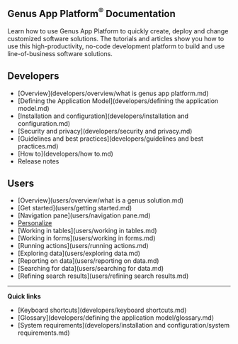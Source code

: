 ## **Genus App Platform<sup>&reg;</sup> Documentation**
Learn how to use Genus App Platform to quickly create, deploy and change customized software solutions. The tutorials and articles show you how to use this high-productivity, no-code development platform to build and use line-of-business software solutions.

## Developers
* [Overview](developers/overview/what is genus app platform.md)
* [Defining the Application Model](developers/defining the application model.md)
* [Installation and configuration](developers/installation and configuration.md)
* [Security and privacy](developers/security and privacy.md)
* [Guidelines and best practices](developers/guidelines and best practices.md)
* [How to](developers/how to.md)
* Release notes

## Users
* [Overview](users/overview/what is a genus solution.md)
* [Get started](users/getting started.md)
* [Navigation pane](users/navigation pane.md)
* [Personalize](users/personalize.md)
* [Working in tables](users/working in tables.md)
* [Working in forms](users/working in forms.md)
* [Running actions](users/running actions.md)
* [Exploring data](users/exploring data.md)
* [Reporting on data](users/reporting on data.md)
* [Searching for data](users/searching for data.md)
* [Refining search results](users/refining search results.md)

---

**Quick links**
* [Keyboard shortcuts](developers/keyboard shortcuts.md)
* [Glossary](developers/defining the application model/glossary.md)
* [System requirements](developers/installation and configuration/system requirements.md)
